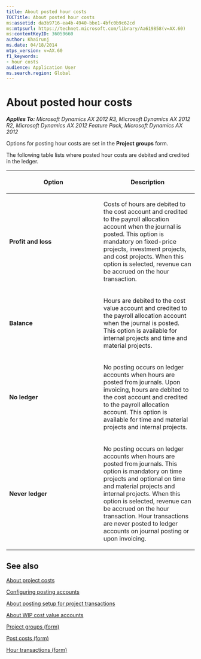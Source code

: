 ```yaml
---
title: About posted hour costs
TOCTitle: About posted hour costs
ms:assetid: da3b9716-ea4b-4940-bbe1-4bfc0b9c62cd
ms:mtpsurl: https://technet.microsoft.com/library/Aa619858(v=AX.60)
ms:contentKeyID: 36059660
author: Khairunj
ms.date: 04/18/2014
mtps_version: v=AX.60
f1_keywords:
- hour costs
audience: Application User
ms.search.region: Global
---
```


# About posted hour costs 


_**Applies To:** Microsoft Dynamics AX 2012 R3, Microsoft Dynamics AX 2012 R2, Microsoft Dynamics AX 2012 Feature Pack, Microsoft Dynamics AX 2012_

Options for posting hour costs are set in the **Project groups** form.

The following table lists where posted hour costs are debited and credited in the ledger.

<table>
<colgroup>
<col style="width: 50%" />
<col style="width: 50%" />
</colgroup>
<thead>
<tr class="header">
<th><p>Option</p></th>
<th><p>Description</p></th>
</tr>
</thead>
<tbody>
<tr class="odd">
<td><p><strong>Profit and loss</strong></p></td>
<td><p>Costs of hours are debited to the cost account and credited to the payroll allocation account when the journal is posted. This option is mandatory on fixed-price projects, investment projects, and cost projects. When this option is selected, revenue can be accrued on the hour transaction.</p>
<p></p></td>
</tr>
<tr class="even">
<td><p><strong>Balance</strong></p></td>
<td><p>Hours are debited to the cost value account and credited to the payroll allocation account when the journal is posted. This option is available for internal projects and time and material projects.</p></td>
</tr>
<tr class="odd">
<td><p><strong>No ledger</strong></p></td>
<td><p>No posting occurs on ledger accounts when hours are posted from journals. Upon invoicing, hours are debited to the cost account and credited to the payroll allocation account. This option is available for time and material projects and internal projects.</p></td>
</tr>
<tr class="even">
<td><p><strong>Never ledger</strong></p></td>
<td><p>No posting occurs on ledger accounts when hours are posted from journals. This option is mandatory on time projects and optional on time and material projects and internal projects. When this option is selected, revenue can be accrued on the hour transaction. Hour transactions are never posted to ledger accounts on journal posting or upon invoicing.</p></td>
</tr>
</tbody>
</table>


## See also

[About project costs](about-project-costs.md)

[Configuring posting accounts](configuring-posting-accounts.md)

[About posting setup for project transactions](about-posting-setup-for-project-transactions.md)

[About WIP cost value accounts](about-wip-cost-value-accounts.md)

[Project groups (form)](https://technet.microsoft.com/library/aa590435\(v=ax.60\))

[Post costs (form)](https://technet.microsoft.com/library/aa583560\(v=ax.60\))

[Hour transactions (form)](https://technet.microsoft.com/library/aa572825\(v=ax.60\))

  


